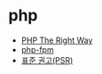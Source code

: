 # php

- [PHP The Right Way](https://modernpug.github.io/php-the-right-way/)
- [php-fpm](https://seunguklee.github.io/2017/11/03/php-fpm/)
- [표준 권고(PSR)](https://www.lesstif.com/pages/viewpage.action?pageId=24445325)

